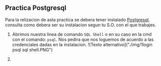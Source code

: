 ## Practica Postgresql

Para la relizacion de asta practica se debera tener instalado [Postgresql](https://www.postgresql.org/), consulta como debera ser su instalacion segun tu S.O. con el que trabajes.

1. Abrimos nuestra linea de comando `SQL Shell` o en su caso en la cmd con el comando: `psql`. 
Nos pedira que nos loguemos de acuerdo a las credenciales dadas en la instalacion.
![Texto alternativo]("./img/1login psql sql shell.PNG")

2. 